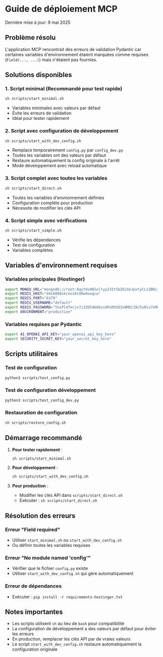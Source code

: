 # Guide de déploiement MCP

Dernière mise à jour: 9 mai 2025

## Problème résolu

L'application MCP rencontrait des erreurs de validation Pydantic car certaines variables d'environnement étaient marquées comme requises (`Field(..., ...)`) mais n'étaient pas fournies.

## Solutions disponibles

### 1. Script minimal (Recommandé pour test rapide)
```bash
sh scripts/start_minimal.sh
```
- Variables minimales avec valeurs par défaut
- Évite les erreurs de validation
- Idéal pour tester rapidement

### 2. Script avec configuration de développement
```bash
sh scripts/start_with_dev_config.sh
```
- Remplace temporairement `config.py` par `config_dev.py`
- Toutes les variables ont des valeurs par défaut
- Restaure automatiquement la config originale à l'arrêt
- Mode développement avec reload automatique

### 3. Script complet avec toutes les variables
```bash
sh scripts/start_direct.sh
```
- Toutes les variables d'environnement définies
- Configuration complète pour production
- Nécessite de modifier les clés API

### 4. Script simple avec vérifications
```bash
sh scripts/start_simple.sh
```
- Vérifie les dépendances
- Test de configuration
- Variables complètes

## Variables d'environnement requises

### Variables principales (Hostinger)
```bash
export MONGO_URL="mongodb://root:8qsY4vHBSoltyy23ItSbZOiXeJpxtyCLzZBWjfylAFyh8hQRl61PVbwhUZpaMGrJ@b44g08c0kkggckwswswck8ks:27017/?directConnection=true"
export REDIS_HOST="d4s8888skckos8c80w4swgcw"
export REDIS_PORT="6379"
export REDIS_USERNAME="default"
export REDIS_PASSWORD="YnsPl4fmrjv7i3ZO546O4zsXRsRO3O3vNMbCZAJ5sNlu7oMmj20WYrtOn33kjmo1"
export ENVIRONMENT="production"
```

### Variables requises par Pydantic
```bash
export AI_OPENAI_API_KEY="your_openai_api_key_here"
export SECURITY_SECRET_KEY="your_secret_key_here"
```

## Scripts utilitaires

### Test de configuration
```bash
python3 scripts/test_config.py
```

### Test de configuration développement
```bash
python3 scripts/test_config_dev.py
```

### Restauration de configuration
```bash
sh scripts/restore_config.sh
```

## Démarrage recommandé

1. **Pour tester rapidement** :
   ```bash
   sh scripts/start_minimal.sh
   ```

2. **Pour développement** :
   ```bash
   sh scripts/start_with_dev_config.sh
   ```

3. **Pour production** :
   - Modifier les clés API dans `scripts/start_direct.sh`
   - Exécuter : `sh scripts/start_direct.sh`

## Résolution des erreurs

### Erreur "Field required"
- Utiliser `start_minimal.sh` ou `start_with_dev_config.sh`
- Ou définir toutes les variables requises

### Erreur "No module named 'config'"
- Vérifier que le fichier `config.py` existe
- Utiliser `start_with_dev_config.sh` qui gère automatiquement

### Erreur de dépendances
- Exécuter : `pip install -r requirements-hostinger.txt`

## Notes importantes

- Les scripts utilisent `sh` au lieu de `bash` pour compatibilité
- La configuration de développement a des valeurs par défaut pour éviter les erreurs
- En production, remplacer les clés API par de vraies valeurs
- Le script `start_with_dev_config.sh` restaure automatiquement la configuration originale 